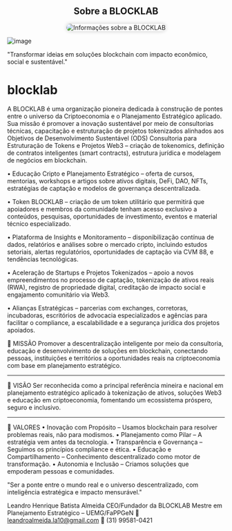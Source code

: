 <section style="text-align: center; margin-top: 40px;">
  <h2>Sobre a BLOCKLAB</h2>
  <img src="blocklab-info.png" alt="Informações sobre a BLOCKLAB" style="max-width: 100%; height: auto; border-radius: 12px; box-shadow: 0 0 10px rgba(0,0,0,0.2);" />
</section>

![image](https://github.com/user-attachments/assets/89cf0225-277e-4e55-8e6e-a210ccb4ac02)

"Transformar ideias em soluções blockchain com impacto econômico, social e sustentável."

# blocklab
A BLOCKLAB é uma organização pioneira dedicada à construção de pontes entre o universo da Criptoeconomia e o Planejamento Estratégico aplicado. Sua missão é promover a inovação sustentável por meio de consultorias técnicas, capacitação e estruturação de projetos tokenizados alinhados aos Objetivos de Desenvolvimento Sustentável (ODS)
Consultoria para Estruturação de Tokens e Projetos Web3 – criação de tokenomics, definição de contratos inteligentes (smart contracts), estrutura jurídica e modelagem de negócios em blockchain.

• Educação Cripto e Planejamento Estratégico – oferta de cursos, mentorias, workshops e artigos sobre ativos digitais, DeFi, DAO, NFTs, estratégias de captação e modelos de governança descentralizada.

• Token BLOCKLAB – criação de um token utilitário que permitirá que apoiadores e membros da comunidade tenham acesso exclusivo a conteúdos, pesquisas, oportunidades de investimento, eventos e material técnico especializado.

• Plataforma de Insights e Monitoramento – disponibilização contínua de dados, relatórios e análises sobre o mercado cripto, incluindo estudos setoriais, alertas regulatórios, oportunidades de captação via CVM 88, e tendências tecnológicas.

• Aceleração de Startups e Projetos Tokenizados – apoio a novos empreendimentos no processo de captação, tokenização de ativos reais (RWA), registro de propriedade digital, creditação de impacto social e engajamento comunitário via Web3.

• Alianças Estratégicas – parcerias com exchanges, corretoras, incubadoras, escritórios de advocacia especializados e agências para facilitar o compliance, a escalabilidade e a segurança jurídica dos projetos apoiados.

🔷 MISSÃO
Promover a descentralização inteligente por meio da consultoria, educação e desenvolvimento de soluções em blockchain, conectando pessoas, instituições e territórios a oportunidades reais na criptoeconomia com base em planejamento estratégico.

________________________________________
🔷 VISÃO
Ser reconhecida como a principal referência mineira e nacional em planejamento estratégico aplicado à tokenização de ativos, soluções Web3 e educação em criptoeconomia, fomentando um ecossistema próspero, seguro e inclusivo.

________________________________________

🔷 VALORES
•	Inovação com Propósito – Usamos blockchain para resolver problemas reais, não para modismos.
•	Planejamento como Pilar – A estratégia vem antes da tecnologia.
•	Transparência e Governança – Seguimos os princípios compliance e ética.
•	Educação e Compartilhamento – Conhecimento descentralizado como motor de transformação.
•	Autonomia e Inclusão – Criamos soluções que empoderam pessoas e comunidades.


"Ser a ponte entre o mundo real e o universo descentralizado, com inteligência estratégica e impacto mensurável."


Leandro Henrique Batista Almeida
CEO/Fundador da BLOCKLAB
Mestre em Planejamento Estratégico – UEMG/FaPPGeN
📧 leandroalmeida.la10@gmail.com
📱 (31) 99581-0421
